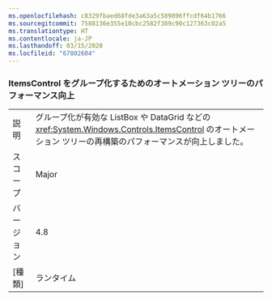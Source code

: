 ```yaml
---
ms.openlocfilehash: c8329fbaed68fde3a63a5c589896ffcdf64b1766
ms.sourcegitcommit: 7588136e355e10cbc2582f389c90c127363c02a5
ms.translationtype: HT
ms.contentlocale: ja-JP
ms.lasthandoff: 03/15/2020
ms.locfileid: "67802604"
---
```

### <a name="performance-improvement-in-automation-tree-for-grouping-itemscontrols"></a>ItemsControl をグループ化するためのオートメーション ツリーのパフォーマンス向上

|   |   |
|---|---|
|説明|グループ化が有効な ListBox や DataGrid などの <xref:System.Windows.Controls.ItemsControl> のオートメーション ツリーの再構築のパフォーマンスが向上しました。|
|スコープ|Major|
|バージョン|4.8|
|[種類]|ランタイム|
